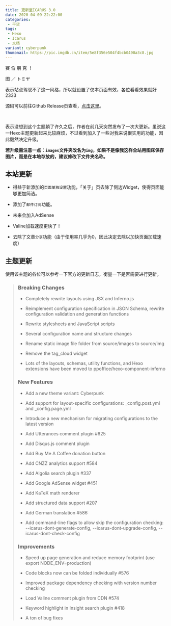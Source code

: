 ```yaml
---
title: 更新至ICARUS 3.0
date: 2020-04-09 22:22:00
categories:
 - 干货
tags:
 - Hexo
 - Icarus
 - 文档
variant: cyberpunk
thumbnail: https://pic.imgdb.cn/item/5e8f356e504f4bcb0490a3c8.jpg
---
```


赛 伯 朋 克 ！

<!--more-->

图 ／ トミヤ

表示站点驾驭不了这一风格，所以就设置了仅本页面有效，各位看看效果就好2333

源码可以前往Github Release页查看，[点击这里](https://github.com/ppoffice/hexo-theme-icarus/releases)。

</br>

表示没想到这个主题躺了许久之后，作者在前几天突然发布了一次大更新。虽说这一Hexo主题更新起来比较麻烦，不过看到加入了一些对我来说很实用的功能，因此毅然决定升级。

**若升级需注意一点：`images`文件夹改名为`img`，如果不是像我这样全站用图床保存图片，而是在本地存放的，建议修改下文件夹名称。**

## 本站更新

* 得益于新添加的`页面单独设置`功能，「关于」页去除了侧边Widget，使得页面能够更加简洁。

* 添加了`邮件订阅`功能。

* 未来会加入AdSense

* Valine加载速度更快了！

* 去除了文章`分享`功能（由于使用率几乎为0，因此决定去除以加快页面加载速度）

## 主题更新

使用该主题的各位可以参考一下官方的更新日志，衡量一下是否需要进行更新。

>### Breaking Changes
>
>* Completely rewrite layouts using JSX and Inferno.js
>
>* Reimplement configuration specification in JSON Schema, rewrite configuration validation and generation functions
>
>* Rewrite stylesheets and JavaScript scripts
>
>* Several configuration name and structure changes
>
>* Rename static image file folder from source/images to source/img
>
>* Remove the tag_cloud widget
>
>* Lots of the layouts, schemas, utility functions, and Hexo extensions have been moved to ppoffice/hexo-component-inferno
>
>### New Features
>
>* Add a new theme variant: Cyberpunk
>
>* Add support for layout-specific configurations: _config.post.yml and _config.page.yml
>
>* Introduce a new mechanism for migrating configurations to the latest version
>
>* Add Utterances comment plugin #625
>
>* Add Disqus.js comment plugin
>
>* Add Buy Me A Coffee donation button
>
>* Add CNZZ analytics support #584
>
>* Add Algolia search plugin #337
>
>* Add Google AdSense widget #451
>
>* Add KaTeX math renderer
>
>* Add structured data support #207
>
>* Add German translation #586
>
>* Add command-line flags to allow skip the configuration checking: --icarus-dont-generate-config, --icarus-dont-upgrade-config, --icarus-dont-check-config
>
>### Improvements
>
>* Speed up page generation and reduce memory footprint (use export NODE_ENV=production)
>
>* Code blocks now can be folded individually #576
>
>* Improved package dependency checking with version number checking
>
>* Load Valine comment plugin from CDN #574
>
>* Keyword highlight in Insight search plugin #418
>
>* A ton of bug fixes